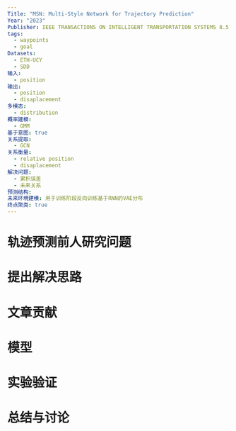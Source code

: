 ```yaml
---
Title: "MSN: Multi-Style Network for Trajectory Prediction"
Year: "2023"
Publisher: IEEE TRANSACTIONS ON INTELLIGENT TRANSPORTATION SYSTEMS 8.5
tags:
  - waypoints
  - goal
Datasets:
  - ETH-UCY
  - SDD
输入:
  - position
输出:
  - position
  - disaplacement
多模态:
  - distribution
概率建模:
  - GMM
基于意图: true
关系提取:
  - GCN
关系衡量:
  - relative position
  - disaplacement
解决问题:
  - 累积误差
  - 未来关系
预测结构: 
未来环境建模: 用于训练阶段反向训练基于RNN的VAE分布
终点聚类: true
---
```


# 轨迹预测前人研究问题

# 提出解决思路

# 文章贡献

# 模型

# 实验验证

# 总结与讨论
